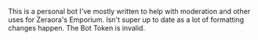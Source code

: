 This is a personal bot I've mostly written to help with moderation and other uses for Zeraora's Emporium. Isn't super up to date as a lot of formatting changes happen.
The Bot Token is invalid.
